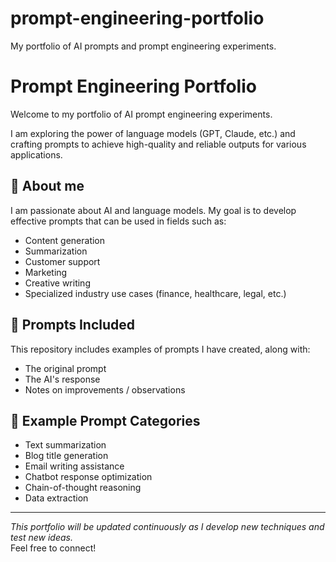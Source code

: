 # prompt-engineering-portfolio
My portfolio of AI prompts and prompt engineering experiments.
# Prompt Engineering Portfolio

Welcome to my portfolio of AI prompt engineering experiments.

I am exploring the power of language models (GPT, Claude, etc.) and crafting prompts to achieve high-quality and reliable outputs for various applications.

## 🔹 About me
I am passionate about AI and language models. My goal is to develop effective prompts that can be used in fields such as:
- Content generation
- Summarization
- Customer support
- Marketing
- Creative writing
- Specialized industry use cases (finance, healthcare, legal, etc.)

## 🔹 Prompts Included
This repository includes examples of prompts I have created, along with:
- The original prompt
- The AI's response
- Notes on improvements / observations

## 🔹 Example Prompt Categories
- Text summarization
- Blog title generation
- Email writing assistance
- Chatbot response optimization
- Chain-of-thought reasoning
- Data extraction

---

*This portfolio will be updated continuously as I develop new techniques and test new ideas.*  
Feel free to connect!
